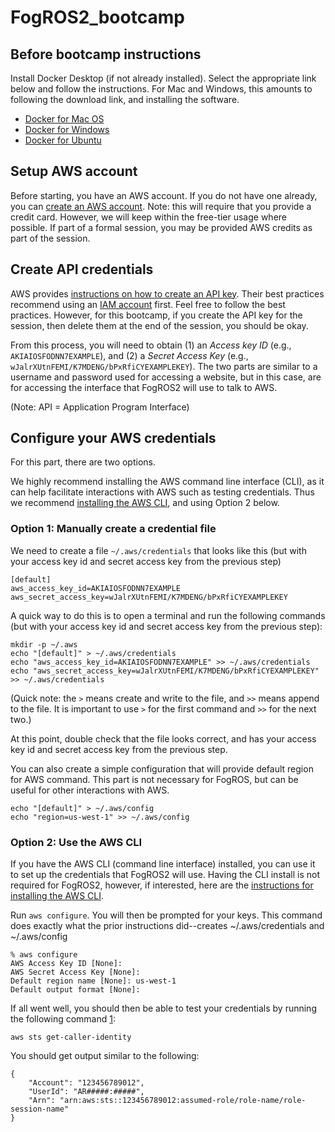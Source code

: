 # FogROS2_bootcamp

## Before bootcamp instructions

Install Docker Desktop (if not already installed).  Select the appropriate link below and follow the instructions.  For Mac and Windows, this amounts to following the download link, and installing the software.

* [Docker for Mac OS](https://docs.docker.com/desktop/install/mac-install/)
* [Docker for Windows](https://docs.docker.com/desktop/install/windows-install/)
* [Docker for Ubuntu](https://docs.docker.com/engine/install/ubuntu/)

## Setup AWS account

Before starting, you have an AWS account.  If you do not have one already, you can [create an AWS account](https://docs.aws.amazon.com/accounts/latest/reference/manage-acct-creating.html).  Note: this will require that you provide a credit card.  However, we will keep within the free-tier usage where possible.  If part of a formal session, you may be provided AWS credits as part of the session.

## Create API credentials

AWS provides [instructions on how to create an API key](https://docs.aws.amazon.com/IAM/latest/UserGuide/id_credentials_access-keys.html#Using_CreateAccessKey).  Their best practices recommend using an [IAM account](https://aws.amazon.com/premiumsupport/knowledge-center/create-access-key/) first.  Feel free to follow the best practices.  However, for this bootcamp, if you create the API key for the session, then delete them at the end of the session, you should be okay.

From this process, you will need to obtain (1) an *Access key ID* (e.g., `AKIAIOSFODNN7EXAMPLE`), and (2) a *Secret Access Key* (e.g., `wJalrXUtnFEMI/K7MDENG/bPxRfiCYEXAMPLEKEY`).  The two parts are similar to a username and password used for accessing a website, but in this case, are for accessing the interface that FogROS2 will use to talk to AWS.

(Note: API = Application Program Interface)

## Configure your AWS credentials

For this part, there are two options.

We highly recommend installing the AWS command line interface (CLI), as it can help facilitate interactions with AWS such as testing credentials.  Thus we recommend [installing the AWS CLI](https://docs.aws.amazon.com/cli/latest/userguide/getting-started-install.html), and using Option 2 below.

### Option 1: Manually create a credential file

We need to create a file `~/.aws/credentials` that looks like this (but with your access key id and secret access key from the previous step)
```
[default]
aws_access_key_id=AKIAIOSFODNN7EXAMPLE
aws_secret_access_key=wJalrXUtnFEMI/K7MDENG/bPxRfiCYEXAMPLEKEY
```

A quick way to do this is to open a terminal and run the following commands (but with your access key id and secret access key from the previous step):
```
mkdir -p ~/.aws
echo "[default]" > ~/.aws/credentials
echo "aws_access_key_id=AKIAIOSFODNN7EXAMPLE" >> ~/.aws/credentials
echo "aws_secret_access_key=wJalrXUtnFEMI/K7MDENG/bPxRfiCYEXAMPLEKEY" >> ~/.aws/credentials
```
(Quick note: the `>` means create and write to the file, and `>>` means append to the file.  It is important to use `>` for the first command and `>>` for the next two.)

At this point, double check that the file looks correct, and has your access key id and secret access key from the previous step.

You can also create a simple configuration that will provide default region for AWS command.  This part is not necessary for FogROS, but can be useful for other interactions with AWS.
```
echo "[default]" > ~/.aws/config
echo "region=us-west-1" >> ~/.aws/config
```

### Option 2: Use the AWS CLI

If you have the AWS CLI (command line interface) installed, you can use it to set up the credentials that FogROS2 will use.  Having the CLI install is not required for FogROS2, however, if interested, here are the [instructions for installing the AWS CLI](https://docs.aws.amazon.com/cli/latest/userguide/getting-started-install.html).

Run `aws configure`.  You will then be prompted for your keys.  This command does exactly what the prior instructions did--creates ~/.aws/credentials and ~/.aws/config

```
% aws configure
AWS Access Key ID [None]: 
AWS Secret Access Key [None]: 
Default region name [None]: us-west-1
Default output format [None]:
```

If all went well, you should then be able to test your credentials by running the following command [1](https://stackoverflow.com/a/42241040):

```
aws sts get-caller-identity
```

You should get output similar to the following:
```
{
    "Account": "123456789012", 
    "UserId": "AR#####:#####", 
    "Arn": "arn:aws:sts::123456789012:assumed-role/role-name/role-session-name"
}
```
